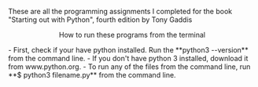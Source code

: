 These are all the programming assignments I completed for the book "Starting out with Python", fourth edition by Tony Gaddis

<p align="center">How to run these programs from the terminal</p>
- First, check if your have python installed. Run the **python3 --version** from the command line.
- If you don't have python 3 installed, download it from www.python.org.
- To run any of the files from the command line, run **$ python3 filename.py** from the command line.
